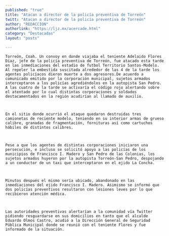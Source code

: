 ```yaml
---
published: "true"
title: "Atacan a director de la policía preventiva de Torreón"
twitt: "Atacan a director de la policía preventiva de Torreón"
author: "REDACCION"
authorlink: "https://ljz.mx/acercade.html"
category: "Destacadas"
layout: "posts"

---
```



  
    Torreón, Coah. Un convoy en donde viajaba el teniente Adelaido Flores Díaz, jefe de la policía preventiva de Torreón, fue atacado esta tarde en las inmediaciones del estadio de futbol Territorio Santos-Modelo. Al repeler la embestida suscitada alrededor de las 4 de la tarde los agentes policíacos dieron muerte a dos agresores.De acuerdo a comunicado emitido por la corporación municipal, sujetos armados interceptaron a los policías agrediéndolos en la autopista San Pedro. A las cuatro de la tarde se activaría el código rojo alertando sobre el atentado por lo cual distintas corporaciones y soldados destacamentados en la región acudirían al llamado de auxilio.
  
  
  
    En el sitio donde ocurrió el ataque quedaron destruidas tres camionetas de reciente modelo, teniendo en su interior armas de grueso calibre, granadas de fragmentación, fornituras así como cartuchos hábiles de distintos calibres.
  
  
  
    Pese a que los agentes de distintas corporaciones iniciaron una persecución, e incluso se solicitó apoyo a las policías de los municipios de Francisco I. Madero y San Pedro de las Colonias, los sujetos armados huyeron por la autopista Torreón-San Pedro, despojando a un conductor de un taxi que interceptaron en el ejido La Concha.
  
  
  
    Minutos después el mismo sería ubicado, abandonado en las inmediaciones del ejido Francisco I. Madero. Asimismo se informó que dos policías preventivos resultaron con lesiones leves por lo que recibieron atención médica.
  
  
  
    Las autoridades preventivas alertarían a la comunidad vía Twitter pidiendo resguardarse en sus domicilios en tanto que el alcalde Eduardo Olmos Castro, acudió a la Dirección General de Seguridad Pública Municipal donde se reunió con el teniente Flores y fue informado de la situación.
  

